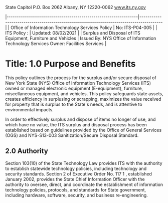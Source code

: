 State Capitol P.O. Box 2062 Albany, NY 12220-0062 www.its.ny.gov

|-----------------------------------------------------------------|-----------------------------------------------------------------------------------------|
| Office of Information  Technology Services Policy               | No:  ITS-P04-005                                                                        |
| ITS Policy :                                                    | Updated:  08/02/2021                                                                    |
| Surplus and Disposal of  ITS Equipment,  Furniture and Vehicles | Issued By:  NYS Office of Information  Technology Services  Owner:  Facilities Services |

# Title: **1.0 Purpose and Benefits**

This policy outlines the process for the surplus and/or secure disposal of New York State (NYS) Office of Information Technology Services (ITS) owned or managed electronic equipment (E-equipment), furniture, miscellaneous equipment, and vehicles. This policy safeguards state assets, creates efficiency in surplusing or scrapping, maximizes the value received for property that is surplus to the State's needs, and is attentive to environmental impacts.

In order to effectively surplus and dispose of items no longer of use, and which have no value, the ITS surplus and disposal process has been established based on guidelines provided by the Office of General Services (OGS) and NYS-S13-003 Sanitization/Secure Disposal Standard.

## **2.0 Authority**

Section 103(10) of the State Technology Law provides ITS with the authority to establish statewide technology policies, including technology and security standards. Section 2 of Executive Order No. 117 1 , established January 2002, provides the State Chief Information Officer with the authority to oversee, direct, and coordinate the establishment of information technology policies, protocols, and standards for State government, including hardware, software, security, and business re-engineering.
